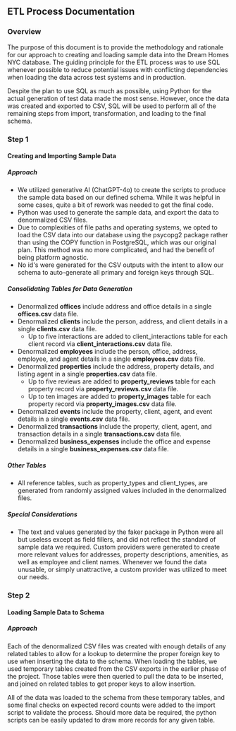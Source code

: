 ## ETL Process Documentation

### Overview
The purpose of this document is to provide the methodology and rationale for our approach to creating and loading sample data into the Dream Homes NYC database. The guiding principle for the ETL process was to use SQL whenever possible to reduce potential issues with conflicting dependencies when loading the data across test systems and in production.

Despite the plan to use SQL as much as possible, using Python for the actual generation of test data made the most sense. However, once the data was created and exported to CSV, SQL will be used to perform all of the remaining steps from import, transformation, and loading to the final schema.

### Step 1
#### Creating and Importing Sample Data

##### Approach
- We utilized generative AI (ChatGPT-4o) to create the scripts to produce the sample data based on our defined schema. While it was helpful in some cases, quite a bit of rework was needed to get the final code.
- Python was used to generate the sample data, and export the data to denormalized CSV files.
- Due to complexities of file paths and operating systems, we opted to load the CSV data into our database using the psycopg2 package rather than using the COPY function in PostgreSQL, which was our original plan. This method was no more complicated, and had the benefit of being platform agnostic.
- No id's were generated for the CSV outputs with the intent to allow our schema to auto-generate all primary and foreign keys through SQL.

##### Consolidating Tables for Data Generation
- Denormalized **offices** include address and office details in a single **offices.csv** data file.
- Denormalized **clients** include the person, address, and client details in a single **clients.csv** data file.
  - Up to five interactions are added to client_interactions table for each client record via **client_interactions.csv** data file.
- Denormalized **employees** include the person, office, address, employee, and agent details in a single **employees.csv** data file.
- Denormalized **properties** include the address, property details, and listing agent in a single **properties.csv** data file.
  - Up to five reviews are added to **property_reviews** table for each property record via **property_reviews.csv** data file.
  - Up to ten images are added to **property_images** table for each property record via **property_images.csv** data file.
- Denormalized **events** include the property, client, agent, and event details in a single **events.csv** data file.
- Denormalized **transactions** include the property, client, agent, and transaction details in a single **transactions.csv** data file.
- Denormalized **business_expenses** include the office and expense details in a single **business_expenses.csv** data file.

##### Other Tables
- All reference tables, such as property_types and client_types, are generated from randomly assigned values included in the denormalized files.

##### Special Considerations
- The text and values generated by the faker package in Python were all but useless except as field fillers, and did not reflect the standard of sample data we required. Custom providers were generated to create more relevant values for addresses, property descriptions, amenities, as well as employee and client names. Whenever we found the data unusable, or simply unattractive, a custom provider was utilized to meet our needs.

### Step 2
#### Loading Sample Data to Schema

##### Approach
Each of the denormalized CSV files was created with enough details of any related tables to allow for a lookup to determine the proper foreign key to use when inserting the data to the schema. When loading the tables, we used temporary tables created from the CSV exports in the earlier phase of the project. Those tables were then queried to pull the data to be inserted, and joined on related tables to get proper keys to allow insertion.

All of the data was loaded to the schema from these temporary tables, and some final checks on expected record counts were added to the import script to validate the process. Should more data be required, the python scripts can be easily updated to draw more records for any given table.

